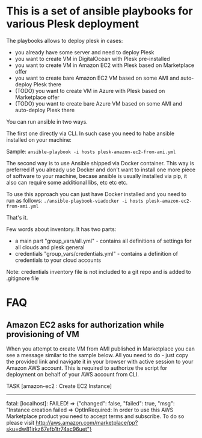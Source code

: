 This is a set of ansible playbooks for various Plesk deployment
===============================================================

The playbooks allows to deploy plesk in cases:
  * you already have some server and need to deploy Plesk
  * you want to create VM in DigitalOcean with Plesk pre-installed
  * you want to create VM in Amazon EC2 with Plesk based on Marketplace offer
  * you want to create bare Amazon EC2 VM based on some AMI and auto-deploy Plesk there
  *  (TODO) you want to create VM in Azure with Plesk based on Marketplace offer
  * (TODO) you want to create bare Azure VM based on some AMI and auto-deploy Plesk there
 

You can run ansible in two ways.

The first one directly via CLI. In such case you need to habe ansible installed on your machine:

Sample: `ansible-playbook -i hosts plesk-amazon-ec2-from-ami.yml`

The second way is to use Ansible shipped via Docker container. This way is preferred if you already use Docker and don't want to install one more piece of software to your machine, becase ansible is usually installed via pip, it also can require some additional libs, etc etc etc.

To use this approach you can just have Docker installed and you need to run as follows: `./ansible-playbook-viadocker -i hosts plesk-amazon-ec2-from-ami.yml`

That's it.

Few words about inventory. It has two parts:
 - a main part "group_vars/all.yml" - contains all definitions of settings for all clouds and plesk general
 - credentials "group_vars/credentials.yml" - contains a definition of credentials to your cloud accounts

Note: credentials inventory file is not included to a git repo and is added to .gitignore file

FAQ
===
Amazon EC2 asks for authorization while provisioning of VM
----------------------------------------------------------
When you attempt to create VM from AMI published in Marketplace you can see a message similar to the sample below. All you need to do - just copy the provided link and navigate it in your browser with active session to your Amazon AWS account. This is required to authorize the script for deployment on behalf of your AWS account from CLI.

TASK [amazon-ec2 : Create EC2 Instance]
***************************************
fatal: [localhost]: FAILED! => {"changed": false, "failed": true, "msg": "Instance creation failed => OptInRequired: In order to use this AWS Marketplace product you need to accept terms and subscribe. To do so please visit http://aws.amazon.com/marketplace/pp?sku=dw81irkz67efb1tr74ac96uet"}
